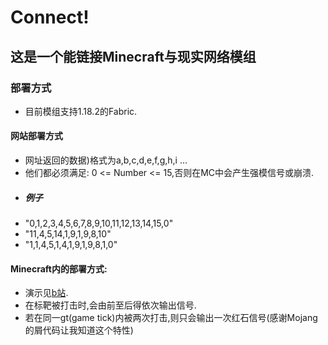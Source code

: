 # Connect!
## 这是一个能链接Minecraft与现实网络模组
### 部署方式
 - 目前模组支持1.18.2的Fabric.
#### 网站部署方式
 - 网址返回的数据)格式为a,b,c,d,e,f,g,h,i ...
 - 他们都必须满足: 0 <= Number <= 15,否则在MC中会产生强模信号或崩溃.
 - ##### 例子
 - "0,1,2,3,4,5,6,7,8,9,10,11,12,13,14,15,0"
 - "11,4,5,14,1,9,1,9,8,10"
 - "1,1,4,5,1,4,1,9,1,9,8,1,0"
#### Minecraft内的部署方式:
 - 演示见[b站](https://www.bilibili.com/video/BV1dK411o7KF).
 - 在标靶被打击时,会由前至后得依次输出信号.
 - 若在同一gt(game tick)内被两次打击,则只会输出一次红石信号(感谢Mojang的屑代码让我知道这个特性)
